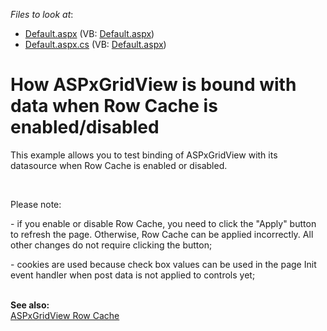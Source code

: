 <!-- default file list -->
*Files to look at*:

* [Default.aspx](./CS/WebSite/Default.aspx) (VB: [Default.aspx](./VB/WebSite/Default.aspx))
* [Default.aspx.cs](./CS/WebSite/Default.aspx.cs) (VB: [Default.aspx](./VB/WebSite/Default.aspx))
<!-- default file list end -->
# How ASPxGridView is bound with data when Row Cache is enabled/disabled


<p>This example allows you to test binding of ASPxGridView with its datasource when Row Cache is enabled or disabled.</p><br />
<p>Please note:</p><p>- if you enable or disable Row Cache, you need to click the "Apply" button to refresh the page. Otherwise, Row Cache can be applied incorrectly. All other changes do not require clicking the button;</p><p>- cookies are used because check box values can be used in the page Init event handler when post data is not applied to controls yet;</p><p><br />
<strong>See also:<br />
</strong><a href="https://www.devexpress.com/Support/Center/p/K18567">ASPxGridView Row Cache</a></p>

<br/>


